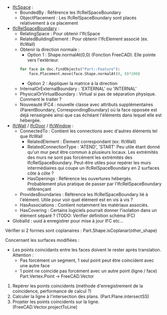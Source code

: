 * [IfcSpace]() :
	* BoundedBy : Référence les IfcRelSpaceBoundary
	* ObjectPlacement : Les IfcRelSpaceBoundary sont placés relativement à ce placement
* [IfcRelSpaceBoundary](https://standards.buildingsmart.org/IFC/RELEASE/IFC4_1/FINAL/HTML/link/ifcrelspaceboundary.htm) :
	* RelatingSpace : Pour obtenir l'IfcSpace
	* RelatedBuildingElement : Pour obtenir l'IfcElement associé (ex. IfcWall)
	* Obtenir la direction normale :
		* Option 1 : Shape.normalAt(0,0) (Fonction FreeCAD).
		Elle pointe vers l'extérieur.
		```python
		for face in doc.findObjects("Part::Feature"):
			face.Placement.move(face.Shape.normalAt(0, 0)*200)
		```
		* Option 2 : Appliquer la matrice à la direction
	* InternalOrExternalBoundary : 'EXTERNAL' ou 'INTERNAL'
	* PhysicalOrVirtualBoundary : Virtual si pas de séparation physique. Comment le traiter ?
	* Nouveauté IFC4 : nouvelle classe avec attributs supplémentaires (ParentBoundary, 
	CorrespondingBoundary) où la face opposée est déjà renseignée ainsi que cas échéant l'éléments
	dans lequel elle est hébergée.
* [IfcWall]() / [IfcDoor]() / [IfcWindow]() :
	* ConnectedTo : Contient les connections avec d'autres éléments tel que IfcWall
		* RelatedElement : Élement correspondant (ex: IfcWall)
		* RelatedConnectionType : 'ATEND', 'START'
		Peu utile étant donné qu'un mur peut être commun à plusieurs locaux. Les extrémités des 
		murs ne sont pas forcément les extrémités des IfcRelSpaceBoundary.
		Peut-être utiles pour repérer les murs intermédiaires qui coupe un IfcRelSpaceBoundary en 
		2 surfaces côte à côte ?
		* HasOpenings : Référence les ouvertures hébergés. Probablement plus pratique de passer par
		l'IfcRelSpaceBoundary référençant
	* ProvidesBoundaries : Référence les IfcRelSpaceBoundary lié à l'élément. 
	Utile pour voir quel élément est en vis à vis ?
	* HasAssociations : Contient notamment les matériaux associés.
	* HasCovering : Certains logiciels pourrait donner l'isolation dans un élément séparé ? 
	(TODO: Vérifier définition schéma IFC)
* GlobalId : uuid à enregistrer pour mise à jour IFC etc…

Vérifier si 2 formes sont coplanaires : Part.Shape.isCoplanar(other_shape)

Concernant les surfaces modifiées :
* Les points coincidants entre les faces doivent le rester après translation. Attention :
	* Pas forcément un segment, 1 seul point peut être coincident avec une autre face
	* 1 point ne coincide pas forcément avec un autre point (ligne / face)
Part.Vertex.Point -> FreeCAD.Vector
1. Repérer les points coincidents 
(méthode d'enregistrement de la coincidence, performance de calcul ?)
2. Calculer la ligne à l'intersection des plans. (Part.Plane.intersectSS)
3. Projeter les points coincidents sur la ligne. (FreeCAD.Vector.projectToLine)
